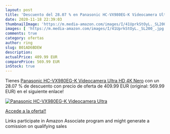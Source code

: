 ```yaml
---
layout: post
title: 'Descuento del 28.07 % en Panasonic HC-VX980EG-K Videocamera Ultra'
date: 2020-11-18 22:39:03
thumbnailImage: 'https://m.media-amazon.com/images/I/41UprkStOyL._SL200_.jpg'
images: [ 'https://m.media-amazon.com/images/I/41UprkStOyL._SL200_.jpg' ]
comments: true
category: ofertas
author: ring
slug: B01AD6BDEW
description:
actualPrice: 409.99 EUR
comparePrice: 569.99 EUR
inStock: true
---
```


Tienes [Panasonic HC-VX980EG-K Videocamera Ultra HD  4K  Nero](https://www.amazon.it/dp/B01AD6BDEW/?tag=tolees00-21) con un 28.07 % de descuento con precio de oferta de 409.99 EUR (original: 569.99 EUR) en el siguiente enlace!

[![Panasonic HC-VX980EG-K Videocamera Ultra](https://m.media-amazon.com/images/I/41UprkStOyL._SL200_.jpg)](https://www.amazon.it/dp/B01AD6BDEW/?tag=tolees00-21)

[Accede a la oferta!!](https://www.amazon.it/dp/B01AD6BDEW/?tag=tolees00-21)

Links participate in Amazon Associate program and might generate a comission on qualifying sales


